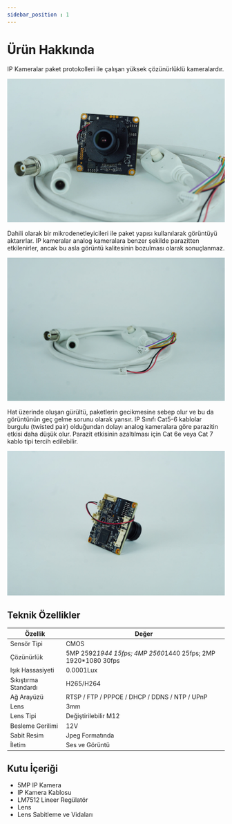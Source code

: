```yaml
---
sidebar_position : 1
---
```


# Ürün Hakkında

IP Kameralar paket protokolleri ile çalışan yüksek çözünürlüklü kameralardır. 

![5 MP IP Kamera](./image/IP-KAMERA-e1651089737322.jpg)

Dahili olarak bir mikrodenetleyicileri ile paket yapısı kullanılarak görüntüyü aktarırlar. IP kameralar analog kameralara benzer şekilde parazitten etkilenirler, ancak bu asla görüntü kalitesinin bozulması olarak sonuçlanmaz.

![5 MP IP Kamera](./image/IP-KAMERA-KABLO--e1651089500911.jpg)

 Hat üzerinde oluşan gürültü, paketlerin gecikmesine sebep olur ve bu da görüntünün geç gelme sorunu olarak yansır. IP Sınıfı Cat5-6 kablolar burgulu (twisted pair) olduğundan dolayı analog kameralara göre parazitin etkisi daha düşük olur. Parazit etkisinin azaltılması için Cat 6e veya Cat 7 kablo tipi tercih edilebilir.

![5 MP IP Kamera](./image/IP-KAMERA-YAN--e1651089436888.jpg)

## Teknik Özellikler

| Özellik               | Değer                                                         |
|-----------------------|---------------------------------------------------------------|
| Sensör Tipi           | CMOS                                                          |
| Çözünürlük            | 5MP 2592*1944 15fps; 4MP 2560*1440 25fps; 2MP 1920*1080 30fps |
| Işık Hassasiyeti      | 0.0001Lux                                                     |
| Sıkıştırma Standardı  | H265/H264                                                     |
| Ağ Arayüzü            | RTSP / FTP / PPPOE / DHCP / DDNS / NTP / UPnP                 |
| Lens                  | 3mm                                                           |
| Lens Tipi             | Değiştirilebilir M12                                          |
| Besleme Gerilimi      | 12V                                                           |
| Sabit Resim           | Jpeg Formatında                                               |
| İletim                | Ses ve Görüntü                                                |

## Kutu İçeriği

- 5MP IP Kamera
- IP Kamera Kablosu
- LM7512 Lineer Regülatör
- Lens
- Lens Sabitleme ve Vidaları
